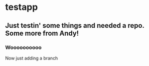 # testapp

## Just testin' some things and needed a repo. Some more from Andy!

### Woooooooooo

Now just adding a branch
